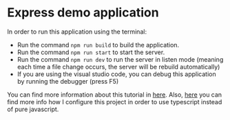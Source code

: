 # Express demo application

In order to run this application using the terminal:

- Run the command `npm run build` to build the application.
- Run the command `npm run start` to start the server.
- Run the command `npm run dev` to run the server in listen mode (meaning each time a file change occurs, the server will be rebuild automatically)
- If you are using the visual studio code, you can debug this application by running the debugger (press F5)

You can find more information about this tutorial in [here](https://www.youtube.com/watch?v=pKd0Rpw7O48). Also, [here](https://www.youtube.com/watch?v=zRo2tvQpus8) you can find more info how I configure this project in order to use typescript instead of pure javascript.
